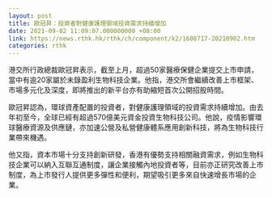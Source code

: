 ```yaml
---
layout: post
title: 歐冠昇：投資者對健康護理領域投資需求持續增加
date: 2021-09-02 11:09:07.000000000 +08:00
link: https://news.rthk.hk/rthk/ch/component/k2/1608717-20210902.htm
categories: rthk
---
```


港交所行政總裁歐冠昇表示，截至上月，超過50家醫療保健企業提交上市申請，當中有逾20家屬於未錄盈利生物科技企業。他指，港交所會繼續改善上市框架、市場多元化及深度，即將推出的新平台亦有助縮短首次公開招股時間。

歐冠昇認為，環球資產配置的投資者，對健康護理領域的投資需求持續增加。由去年初至今，全球已經有超過570億美元資金投資生物科技公司。他說，疫情影響環球醫療資源及供應鏈，亦加速公營及私營健康體系應用創新科技，將為生物科技行業帶來機遇。

他又指，資本市場十分支持創新研發，香港有優勢支持相關融資需求，例如生物科技企業可以納入互聯互通制度，讓企業接觸內地投資者等，目前亦正研究改善上市制度，為上市發行人提供更多彈性和便利，期望吸引更多來自快速增長市場的企業。
